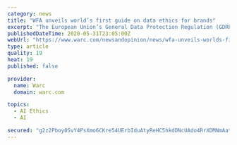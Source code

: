 ```yaml
---
category: news
title: "WFA unveils world’s first guide on data ethics for brands"
excerpt: "The European Union’s General Data Protection Regulation (GDRP) came into force just over two years ago, and to mark the event the World Federation of Advertisers (WFA) has published the world’s first guide for brands on data ethics in advertising."
publishedDateTime: 2020-05-31T23:05:00Z
webUrl: "https://www.warc.com/newsandopinion/news/wfa-unveils-worlds-first-guide-on-data-ethics-for-brands/43670"
type: article
quality: 19
heat: 19
published: false

provider:
  name: Warc
  domain: warc.com

topics:
  - AI Ethics
  - AI

secured: "g2z2Pboy0SvY4PsXmo6CKre54UErbIduAtyReHC5hkdDNcUAdo4RrXDMNmAateb3Xkoku8Gm51rFSlG2CGlsBrQ97+SZ3BQxOeekVpLIPf/pjhNa+b14H5g7/zVRwzJbaeGyleJiSIrsMYPJuBJm6Q/pheoLIkNhwRo3pSJ8M7pCHt9lw3Vke+QWgAJH1wmWrtijkTPbk7KyLcuYmz3D1h4UP/BrKW/r3Haq7GNXRJBL8wBpOp3kpVK8GVuxN4azk/L+di0/d+QpvF+vW/BGgvK9iIUMRtRhEEj8mEePUA2Hd+f1a87j0ttty7a5PWae;j8sZ6UJMziuV+QBadRqRvw=="
---
```


